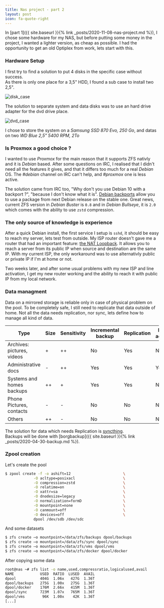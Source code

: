 ```yaml
---
title: Nas project - part 2
layout: post
icon: fa-quote-right
---
```


In [part 1]({{ site.baseurl }}{% link _posts/2020-11-08-nas-project.md %}), I chose some hardware for my NAS, but before putting some money in the project, I wanted a lighter version, as cheap as possible.
I had the opportunity to get an old Optiplex from work, lets start with this.

### Hardware Setup

I first try to find a solution to put 4 disks in the specific case without success.  
As there is only one place for a 3,5" HDD, I found a sub case to install two 2,5".

![disk_case]({{site.baseurl}}/assets/images/server/disks_case.png)

The solution to separate system and data disks was to use an hard drive adapter for the dvd drive place.

![dvd_case]({{site.baseurl}}/assets/images/server/dvd_case.png)

I chose to store the system on a *Samsung SSD 870 Evo, 250 Go*, and datas on two *WD Blue 2,5" 5400 RPM, 2To*

### Is Proxmox a good choice ?

I wanted to use *Proxmox* for the main reason that it supports ZFS nativly and it is *Debian* based. After some questions on IRC, I realised that I didn't need all the features it gives, and that it differs too much for a real *Debian* OS. The *#debian* channel on IRC can't help, and *#proxmox* one is less active.

The solution came from IRC too, "Why don't you use Debian 10 with a backport ?", "because I don't know what it is".
[Debian backports](https://backports.debian.org/) allow you to use a package from next Debian release on the stable one.
Great news, current ZFS version in *Debian Buster* is ``0.8`` and in *Debian Bullseye*, it is ``2.0`` which comes with the ability to use ``zstd`` compression.

### The only source of knowledge is experience

After a quick Debian install, the first service I setup is ``sshd``, it should be easy to reach my server, lets test from outside. 
My ISP router doesn't gave me a router that had an important feature: [the NAT Loopback](https://en.wikipedia.org/wiki/Hairpinning). It allows you to reach a server from its public IP when source and destination are the same IP.
With my current ISP, the only workaround was to use alternativly public or private IP if I'm at home or not.

Two weeks later, and after some usual problems with my new ISP and line activation, I get my new router working and the ability to reach it with public IP from my local network.

### Data managment

Data on a mirrored storage is reliable only in case of physical problem on the pool. To be completely safe, I still need to replicate that data outside of home. Not all the data needs replication, nor sync, lets define how to manage all kind of data.

| Type                       | Size | Sensitivity | Incremental backup | Replication | Daily access | Access type |
|----------------------------|------|-------------|--------------------|-------------|--------------|-------------|
| Archives: pictures, videos | +    | ++          | No                 | Yes         | No           | mount       |
| Administrative docs        | -    | ++          | Yes                | Yes         | Yes          | sync        |
| Systems and homes backups  | ++   | +           | Yes                | Yes         | No           | mount-sync  |
| Phone Pictures, contacts   | -    | -           | No                 | No          | No           | sync        |
| Others                     | ++   | -           | No                 | No          | No           | mount       |

The solution for data which needs Replication is [syncthing](https://github.com/syncthing/syncthing).  
Backups will be done with [borgbackup]({{ site.baseurl }}{% link _posts/2020-04-30-backup.md %}).

### Zpool creation

Let's create the pool

```bash
$ zpool create -f -o ashift=12                        \
             -O acltype=posixacl                      \
             -O compression=zstd                      \
             -O relatime=on                           \
             -O xattr=sa                              \
             -O dnodesize=legacy                      \
             -O normalization=formD                   \
             -O mountpoint=none                       \
             -O canmount=off                          \
             -O devices=off                           \
             dpool /dev/sdb /dev/sdc
```

And some datasets
```bash
$ zfs create –o mountpoint=/data/zfs/backups dpool/backups
$ zfs create –o mountpoint=/data/zfs/sync dpool/sync
$ zfs create –o mountpoint=/data/zfs/vms dpool/vms
$ zfs create –o mountpoint=/data/zfs/docker dpool/docker
```
After copying some data
```bash
root@nas ~# zfs list -o name,used,compressratio,logicalused,avail
NAME            USED  RATIO  LUSED  AVAIL
dpool           404G  1.06x   427G  1.36T
dpool/backups   275G  1.00x   275G  1.36T
dpool/docker    176M  2.66x   415M  1.36T
dpool/sync      723M  1.07x   765M  1.36T
dpool/vms        96K  1.00x    42K  1.36T
[...]
```
